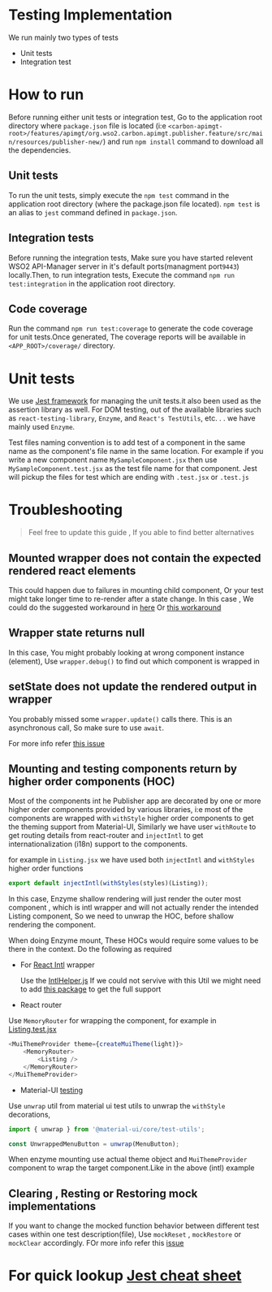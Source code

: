 # Testing Implementation

We run mainly two types of tests

-   Unit tests
-   Integration test

# How to run

Before running either unit tests or integration test, Go to the application root directory where `package.json` file is located (i:e `<carbon-apimgt-root>/features/apimgt/org.wso2.carbon.apimgt.publisher.feature/src/main/resources/publisher-new/`) and run `npm install` command to download all the dependencies.

## Unit tests

To run the unit tests, simply execute the `npm test` command in the application root directory (where the package.json file located). `npm test` is an alias to `jest` command defined in `package.json`.

## Integration tests

Before running the integration tests, Make sure you have started relevent WSO2 API-Manager server in it's default ports(managment port`9443`) locally.Then, to run integration tests, Execute the command `npm run test:integration` in the application root directory.

## Code coverage

Run the command `npm run test:coverage` to generate the code coverage for unit tests.Once generated, The coverage reports will be available in `<APP_ROOT>/coverage/` directory.

# Unit tests

We use [Jest framework](https://jestjs.io/en/) for managing the unit tests.it also been used as the assertion library as well. For DOM testing, out of the available libraries such as `react-testing-library`, `Enzyme`, and `React's TestUtils`, etc. . . we have mainly used `Enzyme`.

Test files naming convention is to add test of a component in the same name as the component's file name in the same location. For example if you write a new component name `MySampleComponent.jsx` then use `MySampleComponent.test.jsx` as the test file name for that component.
Jest will pickup the files for test which are ending with `.test.jsx` or `.test.js`


# Troubleshooting

> Feel free to update this guide , If you able to find better alternatives

## Mounted wrapper does not contain the expected rendered react elements

This could happen due to failures in mounting child component, Or your test might take longer time to re-render after a state change.
In this case , We could do the suggested workaround in [here](https://github.com/airbnb/enzyme/issues/1587#issuecomment-416610674) Or [this workaround](https://github.com/facebook/jest/issues/2157#issuecomment-279171856)

## Wrapper state returns null

In this case, You might probably looking at wrong component instance (element), Use `wrapper.debug()` to find out which component is wrapped in

## setState does not update the rendered output in wrapper

You probably missed some `wrapper.update()` calls there. This is an asynchronous call, So make sure to use `await`.

For more info refer [this issue](https://github.com/airbnb/enzyme/issues/450#issuecomment-225075145)



## Mounting and testing components return by higher order components (HOC)

Most of the components int he Publisher app are decorated by one or more higher order components provided by various libraries, i:e most of the components are wrapped with `withStyle` higher order components to get the theming support from Material-UI, Similarly we have user `withRoute` to get routing details from react-router and `injectIntl` to get internationalization (i18n) support to the components.

for example in `Listing.jsx` we have used both `injectIntl` and `withStyles` higher order functions

```javascript
export default injectIntl(withStyles(styles)(Listing));
```

In this case, Enzyme shallow rendering will just render the outer most component , which is intl wrapper and will not actually render the intended Listing component, So we need to unwrap the HOC, before shallow rendering the component.

When doing Enzyme mount, These HOCs would require some values to be there in the context.
Do the following as required

-   For [React Intl](https://github.com/formatjs/react-intl/blob/master/docs/Testing-with-React-Intl.md) wrapper


    Use the [IntlHelper.js](source/Tests/Utils/IntlHelper.js) If we could not servive with this Util we might need to add [this package](https://github.com/joetidee/enzyme-react-intl) to get the full support

-   React router

Use `MemoryRouter` for wrapping the component, for example in [Listing.test.jsx](source/src/app/components/Apis/Listing/Listing.test.jsx)

```javascript
<MuiThemeProvider theme={createMuiTheme(light)}>
    <MemoryRouter>
        <Listing />
    </MemoryRouter>
</MuiThemeProvider>
```

- Material-UI [testing](https://material-ui.com/guides/testing/)

Use `unwrap` util from material ui test utils to unwrap the `withStyle` decorations,

```javascript
import { unwrap } from '@material-ui/core/test-utils';

const UnwrappedMenuButton = unwrap(MenuButton);
```

When enzyme mounting use actual theme object and `MuiThemeProvider` component to wrap the target component.Like in the above (intl) example


## Clearing , Resting or Restoring mock implementations

If you want to change the mocked function behavior between different test cases within one test description(file), Use `mockReset` , `mockRestore` or `mockClear` accordingly. FOr more info refer this [issue](https://github.com/facebook/jest/issues/5143)

# For quick lookup [Jest cheat sheet](https://github.com/sapegin/jest-cheat-sheet)

